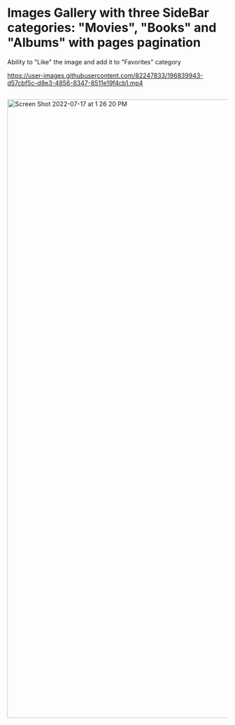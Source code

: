 # Images Gallery with three SideBar categories: "Movies", "Books" and "Albums" with pages pagination 

Ability to "Like" the image and add it to "Favorites" category 



https://user-images.githubusercontent.com/82247833/196839943-d57cbf5c-d8e3-4856-8347-8511e19f4cb1.mp4



## 
<img width="1416" alt="Screen Shot 2022-07-17 at 1 26 20 PM" src="https://user-images.githubusercontent.com/82247833/179423683-a8b6894c-603f-4818-adde-3090e7ab5175.png"> 
